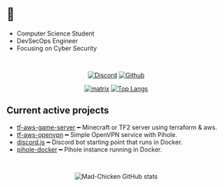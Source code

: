 # 👋
- Computer Science Student
- DevSecOps Engineer
- Focusing on Cyber Security

<br>

<div align="center">

[![Discord](https://img.shields.io/static/v1?label=Discord&message=%2FMad%2FChicken%2F%238967&logo=Discord&logoColor=ffffff&style=for-the-badge)](https://discord.gg)
[![Github](https://img.shields.io/github/stars/Mad-Chicken?logoColor=ffffff&style=for-the-badge)](https://github.com/Mad-Chicken)

[![matrix](https://img.shields.io/static/v1?label=Matrix&message=@mad-chicken&logo=matrix&logoColor=ffffff&style=for-the-badge)](https://matrix.to/#/@mad-chicken:matrix.org)
[![Top Langs](https://github-readme-stats.vercel.app/api/top-langs/?username=Mad-Chicken&hide=mcfunction&layout=compact)](https://github.com/anuraghazra/github-readme-stats)

</div>

## Current active projects
- [tf-aws-game-server](https://github.com/Mad-Chicken/tf-aws-game-server) ━ Minecraft or TF2 server using terraform & aws.
- [tf-aws-openvpn](https://github.com/Mad-Chicken/tf-aws-openvpn) ━ Simple OpenVPN service with Pihole.
- [discord.js](https://github.com/Mad-Chicken/discord.js) ━ Discord bot starting point that runs in Docker.
- [pihole-docker](https://github.com/Mad-Chicken/pihole-docker) ━ Pihole instance running in Docker.

<br>
<div align="center">

![Mad-Chicken GitHub stats](https://github-readme-stats.vercel.app/api?username=Mad-Chicken&show_icons=true&theme=tokyonight)

</div>